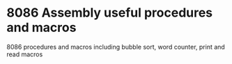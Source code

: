 # 8086 Assembly useful procedures and macros
8086 procedures and macros including bubble sort, word counter, print and read macros 
